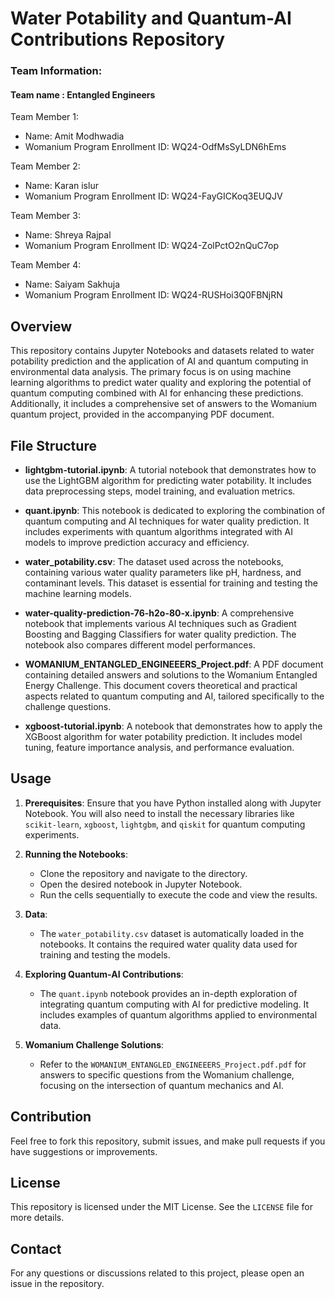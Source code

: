 # Water Potability and Quantum-AI Contributions Repository
### Team Information:
#### Team name : Entangled Engineers
Team Member 1:
 - Name: Amit Modhwadia 
 - Womanium Program Enrollment ID: WQ24-OdfMsSyLDN6hEms

Team Member 2:
 - Name: Karan islur
 - Womanium Program Enrollment ID: WQ24-FayGICKoq3EUQJV

Team Member 3:
 - Name: Shreya Rajpal  
 - Womanium Program Enrollment ID:  WQ24-ZolPctO2nQuC7op

Team Member 4:
 - Name: Saiyam Sakhuja 
 - Womanium Program Enrollment ID:  WQ24-RUSHoi3Q0FBNjRN
## Overview

This repository contains Jupyter Notebooks and datasets related to water potability prediction and the application of AI and quantum computing in environmental data analysis. The primary focus is on using machine learning algorithms to predict water quality and exploring the potential of quantum computing combined with AI for enhancing these predictions. Additionally, it includes a comprehensive set of answers to the Womanium quantum project, provided in the accompanying PDF document.

## File Structure

- **lightgbm-tutorial.ipynb**: A tutorial notebook that demonstrates how to use the LightGBM algorithm for predicting water potability. It includes data preprocessing steps, model training, and evaluation metrics.

- **quant.ipynb**: This notebook is dedicated to exploring the combination of quantum computing and AI techniques for water quality prediction. It includes experiments with quantum algorithms integrated with AI models to improve prediction accuracy and efficiency.

- **water_potability.csv**: The dataset used across the notebooks, containing various water quality parameters like pH, hardness, and contaminant levels. This dataset is essential for training and testing the machine learning models.

- **water-quality-prediction-76-h2o-80-x.ipynb**: A comprehensive notebook that implements various AI techniques such as Gradient Boosting and Bagging Classifiers for water quality prediction. The notebook also compares different model performances.

- **WOMANIUM_ENTANGLED_ENGINEEERS_Project.pdf**: A PDF document containing detailed answers and solutions to the Womanium Entangled Energy Challenge. This document covers theoretical and practical aspects related to quantum computing and AI, tailored specifically to the challenge questions.

- **xgboost-tutorial.ipynb**: A notebook that demonstrates how to apply the XGBoost algorithm for water potability prediction. It includes model tuning, feature importance analysis, and performance evaluation.

## Usage

1. **Prerequisites**: Ensure that you have Python installed along with Jupyter Notebook. You will also need to install the necessary libraries like `scikit-learn`, `xgboost`, `lightgbm`, and `qiskit` for quantum computing experiments.

2. **Running the Notebooks**:
   - Clone the repository and navigate to the directory.
   - Open the desired notebook in Jupyter Notebook.
   - Run the cells sequentially to execute the code and view the results.

3. **Data**:
   - The `water_potability.csv` dataset is automatically loaded in the notebooks. It contains the required water quality data used for training and testing the models.

4. **Exploring Quantum-AI Contributions**:
   - The `quant.ipynb` notebook provides an in-depth exploration of integrating quantum computing with AI for predictive modeling. It includes examples of quantum algorithms applied to environmental data.

5. **Womanium Challenge Solutions**:
   - Refer to the `WOMANIUM_ENTANGLED_ENGINEEERS_Project.pdf.pdf` for answers to specific questions from the Womanium challenge, focusing on the intersection of quantum mechanics and AI.

## Contribution

Feel free to fork this repository, submit issues, and make pull requests if you have suggestions or improvements.

## License

This repository is licensed under the MIT License. See the `LICENSE` file for more details.

## Contact

For any questions or discussions related to this project, please open an issue in the repository.

